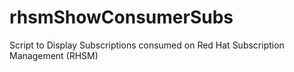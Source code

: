 # rhsmShowConsumerSubs
Script to Display Subscriptions consumed on Red Hat Subscription Management (RHSM)
